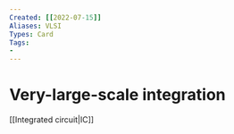 ```yaml
---
Created: [[2022-07-15]]
Aliases: VLSI
Types: Card
Tags: 
- 
---
```

# Very-large-scale integration
[[Integrated circuit|IC]]
